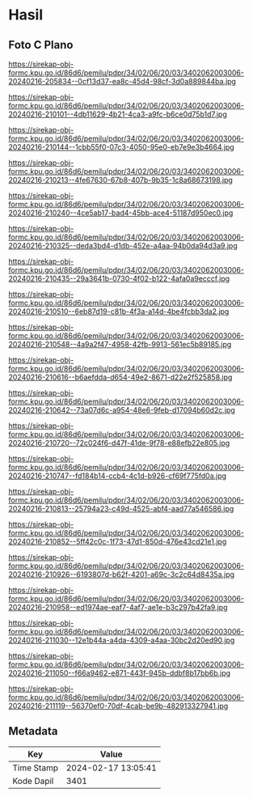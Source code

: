 # Hasil

## Foto C Plano

https://sirekap-obj-formc.kpu.go.id/86d6/pemilu/pdpr/34/02/06/20/03/3402062003006-20240216-205834--0cf13d37-ea8c-45d4-98cf-3d0a889844ba.jpg

https://sirekap-obj-formc.kpu.go.id/86d6/pemilu/pdpr/34/02/06/20/03/3402062003006-20240216-210101--4db11629-4b21-4ca3-a9fc-b6ce0d75b1d7.jpg

https://sirekap-obj-formc.kpu.go.id/86d6/pemilu/pdpr/34/02/06/20/03/3402062003006-20240216-210144--1cbb55f0-07c3-4050-95e0-eb7e9e3b4664.jpg

https://sirekap-obj-formc.kpu.go.id/86d6/pemilu/pdpr/34/02/06/20/03/3402062003006-20240216-210213--4fe67630-67b8-407b-9b35-1c8a68673198.jpg

https://sirekap-obj-formc.kpu.go.id/86d6/pemilu/pdpr/34/02/06/20/03/3402062003006-20240216-210240--4ce5ab17-bad4-45bb-ace4-51187d950ec0.jpg

https://sirekap-obj-formc.kpu.go.id/86d6/pemilu/pdpr/34/02/06/20/03/3402062003006-20240216-210325--deda3bd4-d1db-452e-a4aa-94b0da94d3a9.jpg

https://sirekap-obj-formc.kpu.go.id/86d6/pemilu/pdpr/34/02/06/20/03/3402062003006-20240216-210435--29a3641b-0730-4f02-b122-4afa0a9ecccf.jpg

https://sirekap-obj-formc.kpu.go.id/86d6/pemilu/pdpr/34/02/06/20/03/3402062003006-20240216-210510--6eb87d19-c81b-4f3a-a14d-4be4fcbb3da2.jpg

https://sirekap-obj-formc.kpu.go.id/86d6/pemilu/pdpr/34/02/06/20/03/3402062003006-20240216-210548--4a9a2f47-4958-42fb-9913-561ec5b89185.jpg

https://sirekap-obj-formc.kpu.go.id/86d6/pemilu/pdpr/34/02/06/20/03/3402062003006-20240216-210616--b6aefdda-d654-49e2-8671-d22e2f525858.jpg

https://sirekap-obj-formc.kpu.go.id/86d6/pemilu/pdpr/34/02/06/20/03/3402062003006-20240216-210642--73a07d6c-a954-48e6-9feb-d17094b60d2c.jpg

https://sirekap-obj-formc.kpu.go.id/86d6/pemilu/pdpr/34/02/06/20/03/3402062003006-20240216-210720--72c024f6-d47f-41de-9f78-e88efb22e805.jpg

https://sirekap-obj-formc.kpu.go.id/86d6/pemilu/pdpr/34/02/06/20/03/3402062003006-20240216-210747--fd184b14-ccb4-4c1d-b926-cf69f775fd0a.jpg

https://sirekap-obj-formc.kpu.go.id/86d6/pemilu/pdpr/34/02/06/20/03/3402062003006-20240216-210813--25794a23-c49d-4525-abf4-aad77a546586.jpg

https://sirekap-obj-formc.kpu.go.id/86d6/pemilu/pdpr/34/02/06/20/03/3402062003006-20240216-210852--5ff42c0c-1f73-47d1-850d-476e43cd21e1.jpg

https://sirekap-obj-formc.kpu.go.id/86d6/pemilu/pdpr/34/02/06/20/03/3402062003006-20240216-210926--6193807d-b62f-4201-a69c-3c2c64d8435a.jpg

https://sirekap-obj-formc.kpu.go.id/86d6/pemilu/pdpr/34/02/06/20/03/3402062003006-20240216-210958--ed1974ae-eaf7-4af7-ae1e-b3c297b42fa9.jpg

https://sirekap-obj-formc.kpu.go.id/86d6/pemilu/pdpr/34/02/06/20/03/3402062003006-20240216-211030--12e1b44a-a4da-4309-a4aa-30bc2d20ed90.jpg

https://sirekap-obj-formc.kpu.go.id/86d6/pemilu/pdpr/34/02/06/20/03/3402062003006-20240216-211050--f66a9462-e871-443f-945b-ddbf8b17bb6b.jpg

https://sirekap-obj-formc.kpu.go.id/86d6/pemilu/pdpr/34/02/06/20/03/3402062003006-20240216-211119--56370ef0-70df-4cab-be9b-482913327941.jpg


## Metadata

| Key        | Value               |
| ---------- | ------------------- |
| Time Stamp | 2024-02-17 13:05:41 |
| Kode Dapil | 3401                |



